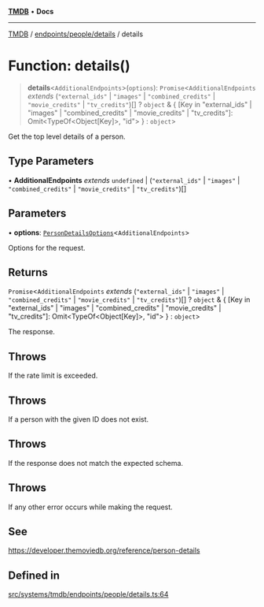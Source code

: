 [**TMDB**](../../../../README.md) • **Docs**

***

[TMDB](../../../../README.md) / [endpoints/people/details](../README.md) / details

# Function: details()

> **details**\<`AdditionalEndpoints`\>(`options`): `Promise`\<`AdditionalEndpoints` *extends* (`"external_ids"` \| `"images"` \| `"combined_credits"` \| `"movie_credits"` \| `"tv_credits"`)[] ? `object` & \{ \[Key in "external\_ids" \| "images" \| "combined\_credits" \| "movie\_credits" \| "tv\_credits"\]: Omit\<TypeOf\<Object\[Key\]\>, "id"\> \} : `object`\>

Get the top level details of a person.

## Type Parameters

• **AdditionalEndpoints** *extends* `undefined` \| (`"external_ids"` \| `"images"` \| `"combined_credits"` \| `"movie_credits"` \| `"tv_credits"`)[]

## Parameters

• **options**: [`PersonDetailsOptions`](../type-aliases/PersonDetailsOptions.md)\<`AdditionalEndpoints`\>

Options for the request.

## Returns

`Promise`\<`AdditionalEndpoints` *extends* (`"external_ids"` \| `"images"` \| `"combined_credits"` \| `"movie_credits"` \| `"tv_credits"`)[] ? `object` & \{ \[Key in "external\_ids" \| "images" \| "combined\_credits" \| "movie\_credits" \| "tv\_credits"\]: Omit\<TypeOf\<Object\[Key\]\>, "id"\> \} : `object`\>

The response.

## Throws

If the rate limit is exceeded.

## Throws

If a person with the given ID does not exist.

## Throws

If the response does not match the expected schema.

## Throws

If any other error occurs while making the request.

## See

https://developer.themoviedb.org/reference/person-details

## Defined in

[src/systems/tmdb/endpoints/people/details.ts:64](https://github.com/Norviah/media-hub/blob/65ee01fce9c30692d28d2f4e608ea7f18b4d7381/src/systems/tmdb/endpoints/people/details.ts#L64)
